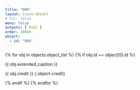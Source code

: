 ```yaml
---
title: "006"
layout: score-object
# toc: false
menu: false
outputs: [ html ]
order: 10040
object:
  - id: "006"
---
```


{% for obj in objects.object_list %}
{% if obj.id == object[0].id %}

{{ obj.extended_caption }}

{{ obj.credit }} {.object-credit}

{% endif %}
{% endfor %}
